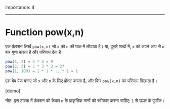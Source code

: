 importance: 4

---

# Function pow(x,n)

एक फ़ंक्शन लिखें `pow(x,n)` जो `x` को `n` की घात में लौटाता है। या, दूसरे शब्दों में, `x` को अपने आप से `n` बार गुणा करता है और परिणाम देता है।

```js
pow(3, 2) = 3 * 3 = 9
pow(3, 3) = 3 * 3 * 3 = 27
pow(1, 100) = 1 * 1 * ...* 1 = 1
```

एक वेब पेज बनाएं जो `x` और `n` के लिए प्रोम्प्ट करता है, और फिर `pow(x,n)` का परिणाम दिखाता है।

[demo]

नोट: इस टास्क में फ़ंक्शन को केवल `n` के प्राकृतिक मानों को स्वीकार करना चाहिए: `1` से ऊपर के पूर्णांक।
